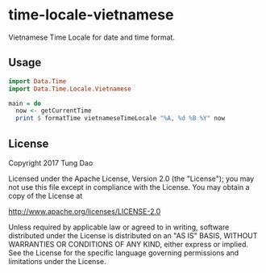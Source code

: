 # time-locale-vietnamese

Vietnamese Time Locale for date and time format.

## Usage

```haskell
import Data.Time
import Data.Time.Locale.Vietnamese

main = do
  now <- getCurrentTime
  print $ formatTime vietnameseTimeLocale "%A, %d %B %Y" now
```

## License

Copyright 2017 Tung Dao

Licensed under the Apache License, Version 2.0 (the "License"); you may not use
this file except in compliance with the License. You may obtain a copy of the
License at

http://www.apache.org/licenses/LICENSE-2.0

Unless required by applicable law or agreed to in writing, software distributed
under the License is distributed on an "AS IS" BASIS, WITHOUT WARRANTIES OR
CONDITIONS OF ANY KIND, either express or implied. See the License for the
specific language governing permissions and limitations under the License.

